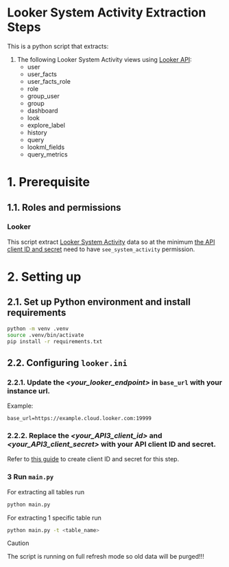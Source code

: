 # Looker System Activity Extraction Steps
This is a python script that extracts:

1. The following Looker System Activity views using [Looker API](https://cloud.google.com/looker/docs/api-intro):
    - user
    - user_facts
    - user_facts_role
    - role
    - group_user
    - group
    - dashboard
    - look
    - explore_label
    - history
    - query
    - lookml_fields
    - query_metrics

# 1. Prerequisite
## 1.1. Roles and permissions
### Looker
This script extract [Looker System Activity](https://cloud.google.com/looker/docs/system-activity-pages) data so at the minimum [the API client ID and secret](#263-replace-the-your_api3_client_id--and-your_api3_client_secret-with-your-api-client-id-and-secret) need to have `see_system_activity` permission.
# 2. Setting up
## 2.1. Set up Python environment and install requirements

```bash
python -m venv .venv
source .venv/bin/activate
pip install -r requirements.txt
```
## 2.2. Configuring `looker.ini`

### 2.2.1. Update the _&lt;your_looker_endpoint&gt;_ in `base_url` with your instance url.

Example:
```
base_url=https://example.cloud.looker.com:19999
```

### 2.2.2. Replace the _&lt;your_API3_client_id&gt;_  and _&lt;your_API3_client_secret&gt;_ with your API client ID and secret.

Refer to [this guide](https://cloud.google.com/looker/docs/api-auth#authentication_with_an_sdk) to create client ID and secret for this step.

### 3 Run `main.py`
For extracting all tables run
```bash
python main.py
```
For extracting 1 specific table run
```bash
python main.py -t <table_name>
```

> [!CAUTION]
> The script is running on full refresh mode so old data will be purged!!!
